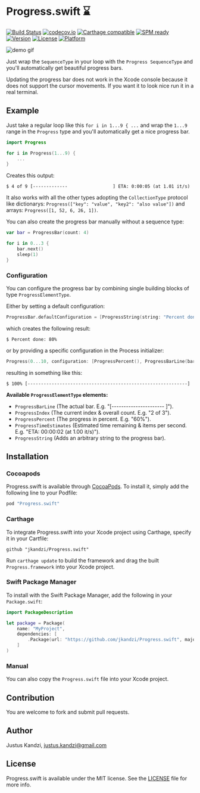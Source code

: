 # Progress.swift :hourglass:
[![Build Status](https://travis-ci.org/jkandzi/Progress.swift.svg?branch=master)](https://travis-ci.org/jkandzi/Progress.swift)
[![codecov.io](https://codecov.io/github/jkandzi/Progress.swift/coverage.svg?branch=master)](https://codecov.io/github/jkandzi/Progress.swift?branch=master)
[![Carthage compatible](https://img.shields.io/badge/Carthage-compatible-4BC51D.svg?style=flat)](https://github.com/Carthage/Carthage)
[![SPM ready](https://img.shields.io/badge/SPM-ready-orange.svg)](https://www.swift.org)
[![Version](https://img.shields.io/cocoapods/v/Progress.swift.svg?style=flat)](http://cocoapods.org/pods/Progress.swift)
[![License](https://img.shields.io/cocoapods/l/Progress.swift.svg?style=flat)](http://cocoapods.org/pods/Progress.swift)
[![Platform](https://img.shields.io/cocoapods/p/Progress.swift.svg?style=flat)](http://cocoapods.org/pods/Progress.swift)

![demo gif](https://github.com/jkandzi/Progress.swift/blob/master/demo.gig)

Just wrap the `SequenceType` in your loop with the `Progress SequenceType` and you'll automatically get beautiful progress bars.

Updating the progress bar does not work in the Xcode console because it does not support the cursor movements. If you want it to look nice run it in a real terminal.

## Example

Just take a regular loop like this `for i in 1...9 { ...` and wrap the `1...9` range in the `Progress` type and you'll automatically get a nice progress bar.

```swift
import Progress

for i in Progress(1...9) {
    ...
}
```

Creates this output:

```
$ 4 of 9 [-------------                 ] ETA: 0:00:05 (at 1.01 it/s)
```

It also works with all the other types adopting the `CollectionType` protocol like dictionarys: `Progress(["key": "value", "key2": "also value"])` and arrays: `Progress([1, 52, 6, 26, 1])`.

You can also create the progress bar manually without a sequence type:

```swift
var bar = ProgressBar(count: 4)

for i in 0...3 {
    bar.next()
    sleep(1)
}
```

### Configuration

You can configure the progress bar by combining single building blocks of type `ProgressElementType`.

Either by setting a default configuration:

```swift
ProgressBar.defaultConfiguration = [ProgressString(string: "Percent done:"), ProgressPercent()]
```

which creates the following result:

```
$ Percent done: 80%
```

or by providing a specific configuration in the Process initializer:

```swift
Progress(0...10, configuration: [ProgressPercent(), ProgressBarLine(barLength: 60)])
```

resulting in something like this:

```
$ 100% [------------------------------------------------------------]
```

**Available `ProgressElementType` elements:**

* `ProgressBarLine` (The actual bar. E.g. "[----------------------        ]").
* `ProgressIndex` (The current index & overall count. E.g. "2 of 3").
* `ProgressPercent` (The progress in percent. E.g. "60%").
* `ProgressTimeEstimates` (Estimated time remaining & items per second. E.g. "ETA: 00:00:02 (at 1.00 it/s)").
* `ProgressString` (Adds an arbitrary string to the progress bar).

## Installation

### Cocoapods

Progress.swift is available through [CocoaPods](http://cocoapods.org). To install
it, simply add the following line to your Podfile:

```ruby
pod "Progress.swift"
```

### Carthage

To integrate Progress.swift into your Xcode project using Carthage, specify it in your Cartfile:

```
github "jkandzi/Progress.swift"
```

Run `carthage update` to build the framework and drag the built `Progress.framework` into your Xcode project.

### Swift Package Manager

To install with the Swift Package Manager, add the following in your `Package.swift`:

```swift
import PackageDescription

let package = Package(
    name: "MyProject",
    dependencies: [
        .Package(url: "https://github.com/jkandzi/Progress.swift", majorVersion: 0)
    ]
)
```

### Manual

You can also copy the `Progress.swift` file into your Xcode project.

## Contribution

You are welcome to fork and submit pull requests.

## Author

Justus Kandzi, justus.kandzi@gmail.com

## License

Progress.swift is available under the MIT license. See the [LICENSE](https://github.com/jkandzi/Progress.swift/blob/master/LICENSE.txt) file for more info.
